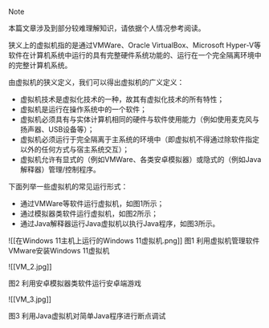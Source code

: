 > [!NOTE]
> 本篇文章涉及到部分较难理解知识，请依据个人情况参考阅读。

狭义上的虚拟机指的是通过VMWare、Oracle VirtualBox、Microsoft Hyper-V等软件在计算机系统中运行的具有完整硬件系统功能的、运行在一个完全隔离环境中的完整计算机系统。

由虚拟机的狭义定义，我们可以得出虚拟机的广义定义：

- 虚拟机技术是虚拟化技术的一种，故其有虚拟化技术的所有特性；
- 虚拟机是运行在操作系统中的一个软件；
- 虚拟机必须具有与实体计算机相同的硬件与软件使用能力（例如使用麦克风与扬声器、USB设备等）；
- 虚拟机必须运行于完全隔离于主系统的环境中（即虚拟机不得通过除软件指定以外的任何方式与宿主系统交互）；
- 虚拟机允许有显式的（例如VMWare、各类安卓模拟器）或隐式的（例如Java解释器）管理/控制程序。

下面列举一些虚拟机的常见运行形式：

- 通过VMWare等软件运行虚拟机，如图1所示；
- 通过模拟器类软件运行虚拟机，如图2所示；
- 通过Java解释器运行Java虚拟机以执行Java程序，如图3所示。


![[在Windows 11主机上运行的Windows 11虚拟机.png]]
图1 利用虚拟机管理软件VMware安装Windows 11虚拟机

![[VM_2.jpg]]

图2 利用安卓模拟器类软件运行安卓端游戏

![[VM_3.jpg]]

图3 利用Java虚拟机对简单Java程序进行断点调试